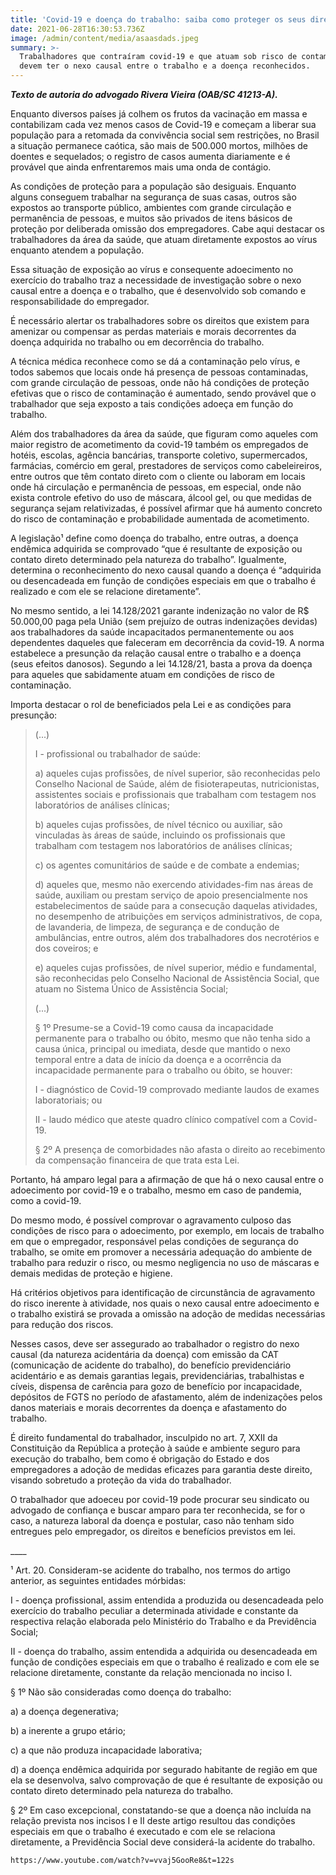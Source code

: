 ```yaml
---
title: 'Covid-19 e doença do trabalho: saiba como proteger os seus direitos'
date: 2021-06-28T16:30:53.736Z
image: /admin/content/media/asaasdads.jpeg
summary: >-
  Trabalhadores que contraíram covid-19 e que atuam sob risco de contaminação
  devem ter o nexo causal entre o trabalho e a doença reconhecidos.
---
```

**_Texto de autoria do advogado Rivera Vieira (OAB/SC 41213-A)._**

Enquanto diversos países já colhem os frutos da vacinação em massa e contabilizam cada vez menos casos de Covid-19 e começam a liberar sua população para a retomada da convivência social sem restrições, no Brasil a situação permanece caótica, são mais de 500.000 mortos, milhões de doentes e sequelados; o registro de casos aumenta diariamente e é provável que ainda enfrentaremos mais uma onda de contágio.

As condições de proteção para a população são desiguais. Enquanto alguns conseguem trabalhar na segurança de suas casas, outros são expostos ao transporte público, ambientes com grande circulação e permanência de pessoas, e muitos são privados de itens básicos de proteção por deliberada omissão dos empregadores. Cabe aqui destacar os trabalhadores da área da saúde, que atuam diretamente expostos ao vírus enquanto atendem a população.

Essa situação de exposição ao vírus e consequente adoecimento no exercício do trabalho traz a necessidade de investigação sobre o nexo causal entre a doença e o trabalho, que é desenvolvido sob comando e responsabilidade do empregador.

É necessário alertar os trabalhadores sobre os direitos que existem para amenizar ou compensar as perdas materiais e morais decorrentes da doença adquirida no trabalho ou em decorrência do trabalho.

A técnica médica reconhece como se dá a contaminação pelo vírus, e todos sabemos que locais onde há presença de pessoas contaminadas, com grande circulação de pessoas, onde não há condições de proteção efetivas que o risco de contaminação é aumentado, sendo provável que o trabalhador que seja exposto a tais condições adoeça em função do trabalho.

Além dos trabalhadores da área da saúde, que figuram como aqueles com maior registro de acometimento da covid-19 também os empregados de hotéis, escolas, agência bancárias, transporte coletivo, supermercados, farmácias, comércio em geral, prestadores de serviços como cabeleireiros, entre outros que têm contato direto com o cliente ou laboram em locais onde há circulação e permanência de pessoas, em especial, onde não exista controle efetivo do uso de máscara, álcool gel, ou que medidas de segurança sejam relativizadas, é possível afirmar que há aumento concreto do risco de contaminação e probabilidade aumentada de acometimento.

A legislação¹ define como doença do trabalho, entre outras, a doença endêmica adquirida se comprovado “que é resultante de exposição ou contato direto determinado pela natureza do trabalho”. Igualmente, determina o reconhecimento do nexo causal quando a doença é “adquirida ou desencadeada em função de condições especiais em que o trabalho é realizado e com ele se relacione diretamente”.

No mesmo sentido, a lei 14.128/2021 garante indenização no valor de R$ 50.000,00 paga pela União (sem prejuízo de outras indenizações devidas) aos trabalhadores da saúde incapacitados permanentemente ou aos dependentes daqueles que faleceram em decorrência da covid-19. A norma estabelece a presunção da relação causal entre o trabalho e a doença (seus efeitos danosos). Segundo a lei 14.128/21, basta a prova da doença para aqueles que sabidamente atuam em condições  de risco de contaminação.

Importa destacar o rol de beneficiados pela Lei e as condições para presunção:

> (...)
>
> I - profissional ou trabalhador de saúde:
>
> a) aqueles cujas profissões, de nível superior, são reconhecidas pelo Conselho Nacional de Saúde, além de fisioterapeutas, nutricionistas, assistentes sociais e profissionais que trabalham com testagem nos laboratórios de análises clínicas;
>
> b) aqueles cujas profissões, de nível técnico ou auxiliar, são vinculadas às áreas de saúde, incluindo os profissionais que trabalham com testagem nos laboratórios de análises clínicas;
>
> c) os agentes comunitários de saúde e de combate a endemias;
>
> d) aqueles que, mesmo não exercendo atividades-fim nas áreas de saúde, auxiliam ou prestam serviço de apoio presencialmente nos estabelecimentos de saúde para a consecução daquelas atividades, no desempenho de atribuições em serviços administrativos, de copa, de lavanderia, de limpeza, de segurança e de condução de ambulâncias, entre outros, além dos trabalhadores dos necrotérios e dos coveiros; e
>
> e) aqueles cujas profissões, de nível superior, médio e fundamental, são reconhecidas pelo Conselho Nacional de Assistência Social, que atuam no Sistema Único de Assistência Social;
>
> (...)
>
> § 1º Presume-se a Covid-19 como causa da incapacidade permanente para o trabalho ou óbito, mesmo que não tenha sido a causa única, principal ou imediata, desde que mantido o nexo temporal entre a data de início da doença e a ocorrência da incapacidade permanente para o trabalho ou óbito, se houver:
>
> I - diagnóstico de Covid-19 comprovado mediante laudos de exames laboratoriais; ou
>
> II - laudo médico que ateste quadro clínico compatível com a Covid-19.
>
> § 2º A presença de comorbidades não afasta o direito ao recebimento da compensação financeira de que trata esta Lei.

Portanto, há amparo legal para a afirmação de que há o nexo causal entre o adoecimento por covid-19 e o trabalho, mesmo em caso de pandemia, como a covid-19.

Do mesmo modo, é possível comprovar o agravamento culposo das condições de risco para o adoecimento, por exemplo, em locais de trabalho em que o empregador, responsável pelas condições de segurança do trabalho, se omite em promover a necessária adequação do ambiente de trabalho para reduzir o risco, ou mesmo negligencia no uso de máscaras e demais medidas de  proteção e higiene.

Há critérios objetivos para identificação de circunstância de agravamento do risco inerente à atividade, nos quais o nexo causal entre adoecimento e o trabalho existirá se provada a omissão na adoção de medidas necessárias para redução dos riscos.

Nesses casos, deve ser assegurado ao trabalhador o registro do nexo causal (da natureza acidentária da doença) com emissão da CAT (comunicação de acidente do trabalho), do benefício previdenciário acidentário e as demais garantias legais, previdenciárias, trabalhistas e cíveis, dispensa de carência para gozo de benefício por incapacidade, depósitos de FGTS no período de afastamento, além de indenizações pelos danos materiais e morais decorrentes da doença e afastamento do trabalho.

É direito fundamental do trabalhador, insculpido no art. 7, XXII da Constituição da República a proteção à saúde e ambiente seguro para execução do trabalho, bem como é obrigação do Estado e dos empregadores a adoção de medidas eficazes para garantia deste direito, visando sobretudo a proteção da vida do trabalhador. 

O trabalhador que adoeceu por covid-19 pode procurar seu sindicato ou advogado de confiança e buscar amparo para ter reconhecida, se for o caso, a natureza laboral da doença e postular, caso não tenham sido entregues pelo empregador, os direitos e benefícios previstos em lei.

\_\_\_\_

¹ Art. 20. Consideram-se acidente do trabalho, nos termos do artigo anterior, as seguintes entidades mórbidas:

I - doença profissional, assim entendida a produzida ou desencadeada pelo exercício do trabalho peculiar a determinada atividade e constante da respectiva relação elaborada pelo Ministério do Trabalho e da Previdência Social;

II - doença do trabalho, assim entendida a adquirida ou desencadeada em função de condições especiais em que o trabalho é realizado e com ele se relacione diretamente, constante da relação mencionada no inciso I.

§ 1º Não são consideradas como doença do trabalho:

a) a doença degenerativa;

b) a inerente a grupo etário;

c) a que não produza incapacidade laborativa;

d) a doença endêmica adquirida por segurado habitante de região em que ela se desenvolva, salvo comprovação de que é resultante de exposição ou contato direto determinado pela natureza do trabalho.

§ 2º Em caso excepcional, constatando-se que a doença não incluída na relação prevista nos incisos I e II deste artigo resultou das condições especiais em que o trabalho é executado e com ele se relaciona diretamente, a Previdência Social deve considerá-la acidente do trabalho.

```youtube
https://www.youtube.com/watch?v=vvaj5GooRe8&t=122s
```
